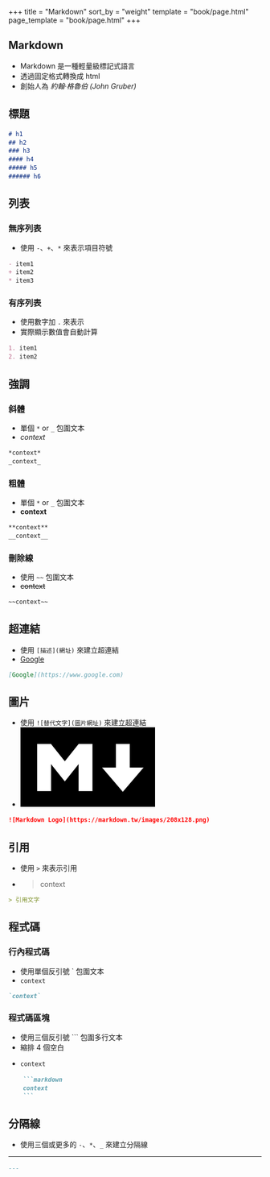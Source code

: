 +++
title = "Markdown"
sort_by = "weight"
template = "book/page.html"
page_template = "book/page.html"
+++

## Markdown

- Markdown 是一種輕量級標記式語言
- 透過固定格式轉換成 html
- 創始人為 *約翰‧格魯伯 (John Gruber)*

## 標題

```markdown
# h1
## h2
### h3
#### h4
##### h5
###### h6
```

## 列表

### 無序列表

- 使用 `-`、`+`、`*` 來表示項目符號

```markdown
- item1
+ item2
* item3
```

### 有序列表

- 使用數字加 `.` 來表示
- 實際顯示數值會自動計算

```markdown
1. item1
2. item2
```

## 強調

### 斜體

- 單個 `*` or `_` 包圍文本
- _context_

```markdown
*context*
_context_
```

### 粗體

- 單個 `*` or `_` 包圍文本
- __context__

```markdown
**context**
__context__
```

### 刪除線

- 使用 `~~` 包圍文本
- ~~context~~


```markdown
~~context~~
```

## 超連結

- 使用 `[描述](網址)` 來建立超連結
- [Google](https://www.google.com)

```markdown
[Google](https://www.google.com)
```

## 圖片

- 使用 `![替代文字](圖片網址)` 來建立超連結
- ![Markdown Logo](_index.png)

```markdown
![Markdown Logo](https://markdown.tw/images/208x128.png)
```

## 引用

- 使用 `>` 來表示引用
- > context

```markdown
> 引用文字
```

## 程式碼

### 行內程式碼

- 使用單個反引號 ` 包圍文本
- `context`

```markdown
`context`
```

### 程式碼區塊

- 使用三個反引號 ``` 包圍多行文本
- 縮排 4 個空白
- ``` markdown
  context
  ```
```markdown
    ```markdown
    context
    ```
```

## 分隔線

- 使用三個或更多的 `-`、`*`、`_` 來建立分隔線
- ---

```markdown
---
```